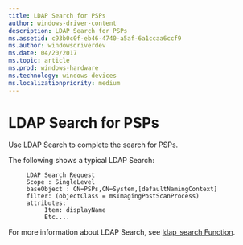 ```yaml
---
title: LDAP Search for PSPs
author: windows-driver-content
description: LDAP Search for PSPs
ms.assetid: c93b0c0f-eb46-4740-a5af-6a1ccaa6ccf9
ms.author: windowsdriverdev
ms.date: 04/20/2017
ms.topic: article
ms.prod: windows-hardware
ms.technology: windows-devices
ms.localizationpriority: medium
---
```


# LDAP Search for PSPs


Use LDAP Search to complete the search for PSPs.

The following shows a typical LDAP Search:

```
     LDAP Search Request
     Scope : SingleLevel
     baseObject : CN=PSPs,CN=System,[defaultNamingContext]
     filter: (objectClass = msImagingPostScanProcess)
     attributes:
          Item: displayName 
          Etc....
```

For more information about LDAP Search, see [ldap\_search Function](http://go.microsoft.com/fwlink/p/?linkid=154081).

 

 




